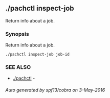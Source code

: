 ## ./pachctl inspect-job

Return info about a job.

### Synopsis


Return info about a job.

```
./pachctl inspect-job job-id
```

### SEE ALSO
* [./pachctl](./pachctl.md)	 - 

###### Auto generated by spf13/cobra on 3-May-2016
